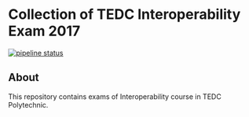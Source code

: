# Collection of TEDC Interoperability Exam 2017

[![pipeline status](https://gitlab.com/alifaishol/interoperability-2017-deployment/badges/master/pipeline.svg)](https://gitlab.com/alifaishol/interoperability-2017-deployment/commits/master)

## About
This repository contains exams of Interoperability course in TEDC Polytechnic.
